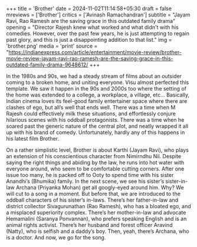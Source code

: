 +++
title = 'Brother'
date = 2024-11-02T11:14:58+05:30
draft = false
mreviews = ['Brother']
critics = ['Avinash Ramachandran']
subtitle = "Jayam Ravi, Rao Ramesh are the saving grace in this outdated family drama"
opening = "Director Rajesh knew what worked and what didn't with his comedies. However, over the past few years, he is just attempting to regain past glory, and this is just a disappointing addition to that list."
img = 'brother.png'
media = 'print'
source = "https://indianexpress.com/article/entertainment/movie-review/brother-movie-review-jayam-ravi-rao-ramesh-are-the-saving-grace-in-this-outdated-family-drama-9648612/
+++

In the 1980s and 90s, we had a steady stream of films about an outsider coming to a broken home, and uniting everyone. Visu almost perfected this template. We saw it happen in the 90s and 2000s too where the setting of the home was extended to a college, a workplace, a village, etc… Basically, Indian cinema loves its feel-good family entertainer space where there are clashes of ego, but all’s well that ends well. There was a time when M Rajesh could effectively milk these situations, and effortlessly conjure hilarious scenes with his oddball protagonists. There was a time when he soared past the generic nature of the central plot, and neatly wrapped it all up with his brand of comedy. Unfortunately, hardly any of this happens in his latest film Brother.

On a rather simplistic level, Brother is about Karthi (Jayam Ravi), who plays an extension of his conscientious character from Nimirndhu Nil. Despite saying the right things and abiding by the law, he runs into hot water with everyone around, who seem to be comfortable cutting corners. After one issue too many, he is packed off to Ooty to spend time with his sister Anandhi’s (Bhumika) family. In the next scene, we see his sister’s sister-in-law Archana (Priyanka Mohan) get all googly-eyed around him. Why? We will cut to a song in a moment. But before that, we are introduced to the oddball characters of his sister’s in-laws. There’s her father-in-law and district collector Sivagurunathan (Rao Ramesh), who has a bloated ego, and a misplaced superiority complex. There’s her mother-in-law and advocate Hemamalini (Saranya Ponvannan), who prefers speaking English and is an animal rights activist. There’s her husband and forest officer Aravind (Natty), who is selfish and a daddy’s boy. Then, yeah, there’s Archana, who is a doctor. And now, we go for the song.
